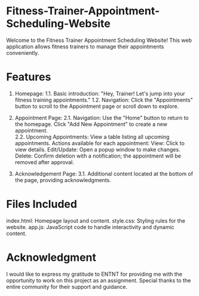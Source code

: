 # Fitness-Trainer-Appointment-Scheduling-Website

Welcome to the Fitness Trainer Appointment Scheduling Website! This web application allows fitness trainers to manage their appointments conveniently.

# Features

1. Homepage:
  1.1. Basic introduction: "Hey, Trainer! Let's jump into your fitness training appointments."
  1.2. Navigation: Click the "Appointments" button to scroll to the Appointment page or scroll down to explore.
   
2. Appointment Page:
  2.1. Navigation:
    Use the "Home" button to return to the homepage.
    Click "Add New Appointment" to create a new appointment.  
  2.2. Upcoming Appointments:
    View a table listing all upcoming appointments.
    Actions available for each appointment:
      View: Click to view details.
      Edit/Update: Open a popup window to make changes.
      Delete: Confirm deletion with a notification; the appointment will be removed after approval.
   
3. Acknowledgement Page:
  3.1. Additional content located at the bottom of the page, providing acknowledgments.


# Files Included

index.html: Homepage layout and content.
style.css: Styling rules for the website.
app.js: JavaScript code to handle interactivity and dynamic content.


# Acknowledgment

I would like to express my gratitude to ENTNT for providing me with the opportunity to work on this project as an assignment. Special thanks to the entire community for their support and guidance.
